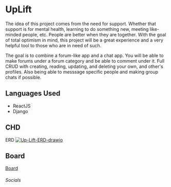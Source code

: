# UpLift

  The idea of this project comes from the need for support. Whether that support is for mental health, learning to do something new, meeting like-minded people, etc. People are better when they are together. With the goal of total optimism in mind, this project will be a great experience and a very helpful tool to those who are in need of such.
  
   The goal is to combine a forum-like app and a chat app. You will be able to make forums under a forum category and be able to comment under it. Full CRUD with creating, reading, updating, and deleting your own, and other's profiles. Also being able to messsage specific people and making group chats if possible.


<h2>Languages Used</h2>
<ul>
  <li>ReactJS</li>
  <li>Django</li>
</ul>


<h2>CHD</h2>
<img src = "" label = "CHD" /

<h2>ERD</h2>
<a href="https://ibb.co/CHxDHHG"><img src="https://i.ibb.co/2kXHkk4/Up-Lift-ERD-drawio.png" alt="Up-Lift-ERD-drawio" border="0"></a>

<h2>Board</h2>
<a href="https://github.com/users/phicov/projects/3" target=”_blank”>Board</a>

<h6>Socials</h6>

